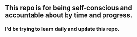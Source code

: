 ## This repo is for being self-conscious and accountable about by time and progress.

### I'd be trying to learn daily and update this repo.
